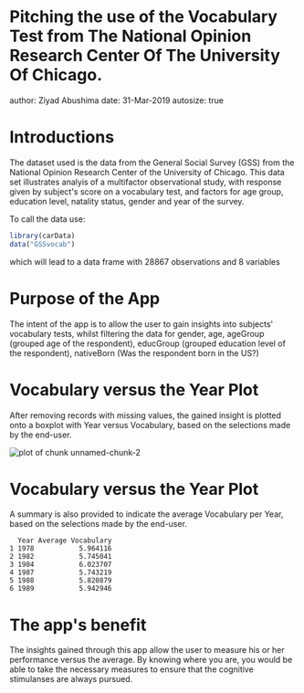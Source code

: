 Pitching the use of the Vocabulary Test from The National Opinion Research Center Of The University Of Chicago.
========================================================
author: Ziyad Abushima
date: 31-Mar-2019
autosize: true

Introductions
========================================================

The dataset used is the data from the General Social Survey (GSS) from the National Opinion Research Center of the University of Chicago. This data set illustrates analyis of a multifactor observational study, with response given by subject's score on a vocabulary test, and factors for age group, education level, natality status, gender and year of the survey.

To call the data use:

```r
library(carData)
data("GSSvocab")
```

which will lead to a data frame with 28867 observations and 8 variables

Purpose of the App
========================================================
The intent of the app is to allow the user to gain insights into subjects' vocabulary tests, whilst filtering the data for gender, age, ageGroup (grouped age of the respondent), educGroup (grouped education level of the respondent), nativeBorn (Was the respondent born in the US?)

Vocabulary versus the Year Plot
========================================================
After removing records with missing values, the gained insight is plotted onto a boxplot with Year versus Vocabulary, based on the selections made by the end-user.

![plot of chunk unnamed-chunk-2](Pitch-figure/unnamed-chunk-2-1.png)

Vocabulary versus the Year Plot
========================================================
A summary is also provided to indicate the average Vocabulary per Year, based on the selections made by the end-user.


```
  Year Average Vocabulary
1 1978           5.964116
2 1982           5.745041
3 1984           6.023707
4 1987           5.743219
5 1988           5.820879
6 1989           5.942946
```

The app's benefit
========================================================
The insights gained through this app allow the user to measure his or her performance versus the average. By knowing where you are, you would be able to take the necessary measures to ensure that the cognitive stimulanses are always pursued.
